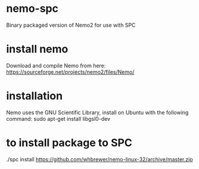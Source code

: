 # nemo-spc
Binary packaged version of Nemo2 for use with SPC

# install nemo 
Download and compile Nemo from here:
https://sourceforge.net/projects/nemo2/files/Nemo/

# installation
Nemo uses the GNU Scientific Library, install on Ubuntu with the following command:
sudo apt-get install libgsl0-dev

# to install package to SPC
./spc install https://github.com/whbrewer/nemo-linux-32/archive/master.zip
